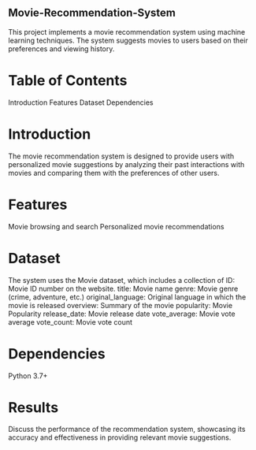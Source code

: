 ## Movie-Recommendation-System
This project implements a movie recommendation system using machine learning techniques. The system suggests movies to users based on their preferences and viewing history.

# Table of Contents
Introduction
Features
Dataset
Dependencies

# Introduction
The movie recommendation system is designed to provide users with personalized movie suggestions by analyzing their past interactions with movies and comparing them with the preferences of other users.

# Features
Movie browsing and search
Personalized movie recommendations

# Dataset
The system uses the Movie dataset, which includes a collection of 
ID: Movie ID number on the website.
title: Movie name
genre: Movie genre (crime, adventure, etc.)
original_language: Original language in which the movie is released
overview: Summary of the movie
popularity: Movie Popularity
release_date: Movie release date
vote_average: Movie vote average
vote_count: Movie vote count

# Dependencies
Python 3.7+

# Results
Discuss the performance of the recommendation system, showcasing its accuracy and effectiveness in providing relevant movie suggestions.



